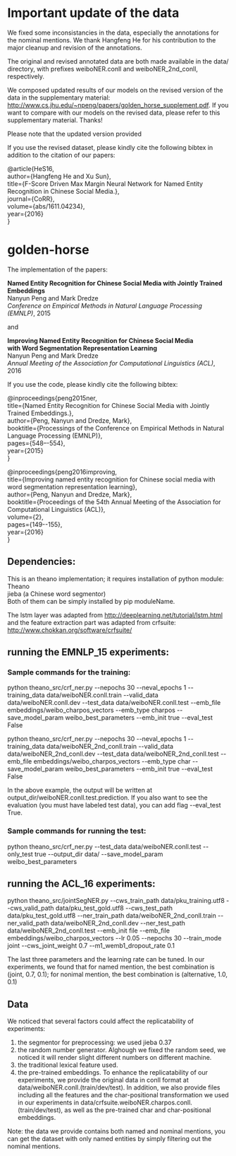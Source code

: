 # Important update of the data

We fixed some inconsistancies in the data, especially the annotations for the nominal mentions.
We thank Hangfeng He for his contribution to the major cleanup and revision of the annotations.

The original and revised annotated data are both made available in the data/ directory, with prefixes weiboNER.conll and weiboNER_2nd_conll, respectively.

We composed updated results of our models on the revised version of the data in the supplementary material: http://www.cs.jhu.edu/~npeng/papers/golden_horse_supplement.pdf. If you want to compare with our models on the revised data, please refer to this supplementary material. Thanks! 

Please note that the updated version provided

If you use the revised dataset, please kindly cite the following bibtex in addition to the citation of our papers:

@article{HeS16,  
author={Hangfeng He and Xu Sun},  
title={F-Score Driven Max Margin Neural Network for Named Entity Recognition in Chinese Social Media.},  
journal={CoRR},  
volume={abs/1611.04234},  
year={2016}  
}

# golden-horse

The implementation of the papers:

**Named Entity Recognition for Chinese Social Media with Jointly Trained Embeddings**  
Nanyun Peng and Mark Dredze  
*Conference on Empirical Methods in Natural Language Processing (EMNLP)*, 2015  

and  

**Improving Named Entity Recognition for Chinese Social Media  
with Word Segmentation Representation Learning**  
Nanyun Peng and Mark Dredze  
*Annual Meeting of the Association for Computational Linguistics (ACL)*, 2016  

If you use the code, please kindly cite the following bibtex:

@inproceedings{peng2015ner,  
title={Named Entity Recognition for Chinese Social Media with Jointly Trained Embeddings.},  
author={Peng, Nanyun and Dredze, Mark},  
booktitle={Processings of the Conference on Empirical Methods in Natural Language Processing (EMNLP)},  
pages={548–-554},  
year={2015}  
}  

@inproceedings{peng2016improving,  
title={Improving named entity recognition for Chinese social media with word segmentation representation learning},  
author={Peng, Nanyun and Dredze, Mark},  
booktitle={Proceedings of the 54th Annual Meeting of the Association for Computational Linguistics (ACL)},  
volume={2},  
pages={149--155},  
year={2016}  
}  

## Dependencies:
This is an theano implementation; it requires installation of python module:  
Theano  
jieba (a Chinese word segmentor)  
Both of them can be simply installed by pip moduleName.

The lstm layer was adapted from http://deeplearning.net/tutorial/lstm.html and the feature extraction part was adapted from crfsuite: http://www.chokkan.org/software/crfsuite/

## running the EMNLP_15 experiments:
### Sample commands for the training:
python theano_src/crf_ner.py --nepochs 30 --neval_epochs 1 --training_data data/weiboNER.conll.train --valid_data data/weiboNER.conll.dev --test_data data/weiboNER.conll.test --emb_file embeddings/weibo_charpos_vectors --emb_type charpos --save_model_param weibo_best_parameters --emb_init true --eval_test False  

python theano_src/crf_ner.py --nepochs 30 --neval_epochs 1 --training_data data/weiboNER_2nd_conll.train --valid_data data/weiboNER_2nd_conll.dev --test_data data/weiboNER_2nd_conll.test --emb_file embeddings/weibo_charpos_vectors --emb_type char --save_model_param weibo_best_parameters --emb_init true --eval_test False  

In the above example, the output will be written at output_dir/weiboNER.conll.test.prediction. If you also want to see the evaluation (you must have labeled test data), you can add flag --eval_test True.  

### Sample commands for running the test:
python theano_src/crf_ner.py --test_data data/weiboNER.conll.test --only_test true --output_dir data/ --save_model_param weibo_best_parameters  

## running the ACL_16 experiments:
python theano_src/jointSegNER.py --cws_train_path data/pku_training.utf8 --cws_valid_path data/pku_test_gold.utf8 --cws_test_path data/pku_test_gold.utf8 --ner_train_path data/weiboNER_2nd_conll.train --ner_valid_path data/weiboNER_2nd_conll.dev --ner_test_path data/weiboNER_2nd_conll.test --emb_init file --emb_file embeddings/weibo_charpos_vectors --lr 0.05 --nepochs 30 --train_mode joint --cws_joint_weight 0.7 --m1_wemb1_dropout_rate 0.1

The last three parameters and the learning rate can be tuned. In our experiments, we found that for named mention, the best combination is (joint, 0.7, 0.1); for nonimal mention, the best combination is (alternative, 1.0, 0.1)

## Data
We noticed that several factors could affect the replicatability of experiments:  
1. the segmentor for preprocessing: we used jieba 0.37   
2. the random number generator. Alghough we fixed the random seed, we noticed it will render slight different numbers on different machine.  
3. the traditional lexical feature used.  
4. the pre-trained embeddings.
To enhance the replicatability of our experiments, we provide the original data in conll format at data/weiboNER.conll.(train/dev/test). In addition, we also provide files including all the features and the char-positional transformation we used in our experiments in data/crfsuite.weiboNER.charpos.conll.(train/dev/test), as well as the pre-trained char and char-positional embeddings.

Note: the data we provide contains both named and nominal mentions, you can get the dataset with only named entities by simply filtering out the nominal mentions.
